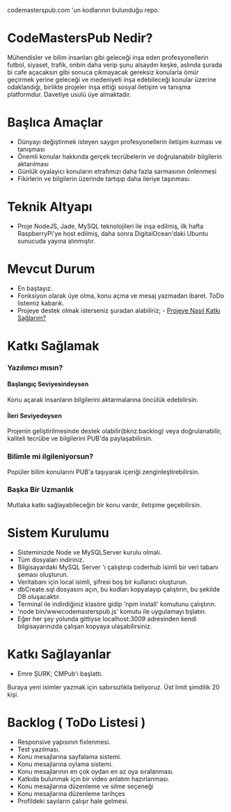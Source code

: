 codemasterspub.com 'un kodlarının bulunduğu repo.

# CodeMastersPub Nedir?
Mühendisler ve bilim insanları gibi geleceği inşa eden profesyonellerin futbol, siyaset, trafik,  onbin daha verip şunu alsaydın keşke, aslında şurada bi cafe açacaksın gibi sonuca çıkmayacak gereksiz konularla ömür geçirmek yerine geleceği ve medeniyeti inşa edebileceği konular üzerine odaklandığı, birlikte projeler inşa ettiği sosyal iletişim ve tanışma platformdur. Davetiye usulü üye almaktadır.

# Başlıca Amaçlar
- Dünyayı değiştirmek isteyen saygın profesyonellerin iletişim kurması ve tanışması
- Önemli konular hakkında gerçek  tecrübelerin ve doğrulanabilir bilgilerin aktarılması
- Günlük oyalayıcı konuların etrafımızı daha fazla sarmasının önlenmesi
- Fikirlerin ve bilgilerin üzerinde tartışıp daha ileriye taşınması.

# Teknik Altyapı
- Proje NodeJS, Jade, MySQL teknolojileri ile inşa edilmiş, ilk hafta RaspberryPi'ye host edilmiş, daha sonra DigitalOcean'daki Ubuntu sunucuda yayına alınmıştır.

# Mevcut Durum
- En baştayız.
- Fonksiyon olarak üye olma, konu açma ve mesaj yazmadan ibaret. ToDo listemiz kabarık.
- Projeye destek olmak isterseniz şuradan alabiliriz; - [Projeye Nasıl Katkı Sağlarım?](#destek)

# Katkı Sağlamak
### Yazılımcı mısın?
#### Başlangıç Seviyesindeysen
Konu açarak insanların bilgilerini aktarmalarına öncülük edebilirsin.
#### İleri Seviyedeysen 
Projenin geliştirilmesinde destek olabilir(bknz:backlog) veya doğrulanabilir, kaliteli tecrübe ve bilgilerini PUB'da paylaşabilirsin.
### Bilimle mi ilgileniyorsun?
Popüler bilim konularını PUB'a taşıyarak içeriği zenginleştirebilirsin.

### Başka Bir Uzmanlık
Mutlaka katkı sağlayabileceğin bir konu vardır, iletişime geçebilirsin.

# Sistem Kurulumu
- Sisteminizde Node ve MySQLServer kurulu olmalı.
- Tüm dosyaları indiriniz.
- Bilgisayardaki MySQL Server 'ı çalıştırıp coderhub isimli bir veri tabanı şeması oluşturun.
- Veritabanı için local isimli, şifresi boş bir kullanıcı oluşturun.
- dbCreate.sql dosyasını açın, bu kodları kopyalayıp çalıştırın, bu şekilde DB oluşacaktır.
- Terminal ile indirdiğiniz klasöre gidip 'npm install' komutunu çalıştırın.
- 'node bin/wwwcodemasterspub.js' komutu ile uygulamayı bşlatın.
- Eğer her şey yolunda gittiyse localhost:3009 adresinden kendi bilgisayarınızda çalışan kopyaya ulaşabilirsiniz.

# Katkı Sağlayanlar
- Emre ŞURK; CMPub'ı başlattı.

Buraya yeni isimler yazmak için sabırsızlıkla beliyoruz. Üst limit şimdilik 20 kişi.

# Backlog ( ToDo Listesi )
- Responsive yapısının fixlenmesi.
- Test yazılması.
- Konu mesajlarına sayfalama sistemi.
- Konu mesajlarına oylama sistemi.
- Konu mesajlarının en çok oydan en az oya sıralanması.
- Katkıda bulunmak için bir video anlatım hazırlanması.
- Konu mesajlarına düzenleme ve silme seçeneği
- Konu mesajlarına düzenleme tarihçes
- Profildeki sayıların çalışır hale gelmesi.
